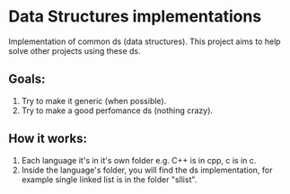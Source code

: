 # Data Structures implementations 

Implementation of common ds (data structures).
This project aims to help solve other projects using these ds.
## Goals:
1. Try to make it generic  (when possible).
2. Try to make a good perfomance ds (nothing crazy).

## How it works:
1. Each language it's in it's own folder e.g. C++ is in cpp, c is in c.
2. Inside the language's folder, you will find the ds implementation, for example
single linked list is in the folder "sllist".

